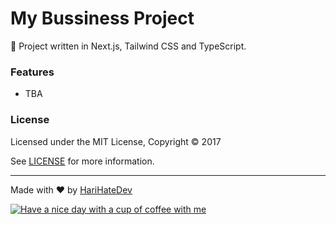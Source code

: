 # My Bussiness Project

🚀 Project written in Next.js, Tailwind CSS and TypeScript.

### Features

- TBA

### License

Licensed under the MIT License, Copyright © 2017

See [LICENSE](LICENSE) for more information.

---

Made with ♥ by [HariHateDev](https://irah.vercel.app/)

[![Have a nice day with a cup of coffee with me](https://cdn.buymeacoffee.com/buttons/default-red.png)](https://buymeacoffee.com/synztran)
